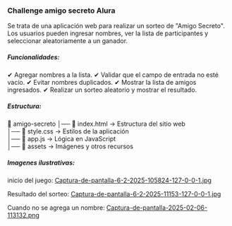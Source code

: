 ### Challenge amigo secreto Alura
Se trata de una aplicación web para realizar un sorteo de "Amigo Secreto". Los usuarios pueden ingresar nombres, ver la lista de participantes y seleccionar aleatoriamente a un ganador.
##### Funcionalidades:
✔ Agregar nombres a la lista.
✔ Validar que el campo de entrada no esté vacío.
✔ Evitar nombres duplicados.
✔ Mostrar la lista de amigos ingresados.
✔ Realizar un sorteo aleatorio y mostrar el resultado.
##### Estructura:
📁 amigo-secreto
│── 📄 index.html  → Estructura del sitio web  
│── 📄 style.css   → Estilos de la aplicación  
│── 📄 app.js      → Lógica en JavaScript  
│── 📁 assets      → Imágenes y otros recursos  

##### Imagenes ilustrativas:
inicio del juego:
[Captura-de-pantalla-6-2-2025-105824-127-0-0-1.jpg](https://postimg.cc/V5TKRY6G)

Resultado del sorteo:
[Captura-de-pantalla-6-2-2025-11153-127-0-0-1.jpg](https://postimg.cc/6TDhZYjF)

Cuando no se agrega un nombre:
[Captura-de-pantalla-2025-02-06-113132.png](https://postimg.cc/jwhLjq1s)
